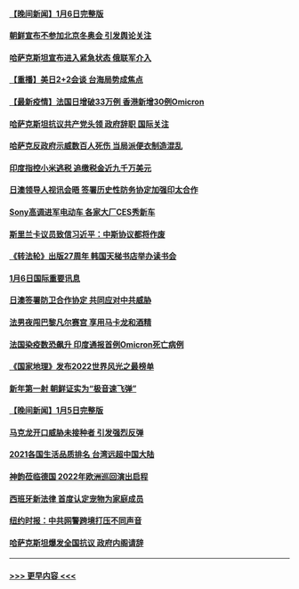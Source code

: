 #### [【晚间新闻】1月6日完整版](../pages/prog202/a103314884.md?t=01071150) 
#### [朝鲜宣布不参加北京冬奥会 引发舆论关注](../pages/prog202/a103314851.md?t=01071150) 
#### [哈萨克斯坦宣布进入紧急状态 俄联军介入](../pages/prog202/a103314704.md?t=01071150) 
#### [【重播】美日2+2会谈 台海局势成焦点](../pages/prog202/a103314719.md?t=01071150) 
#### [【最新疫情】法国日增破33万例 香港新增30例Omicron](../pages/prog202/a103314445.md?t=01071150) 
#### [哈萨克斯坦抗议共产党头领 政府辞职 国际关注](../pages/prog202/a103314547.md?t=01071150) 
#### [哈萨克反政府示威数百人死伤 当局派便衣制造混乱](../pages/prog202/a103314476.md?t=01071150) 
#### [印度指控小米逃税 追缴税金近九千万美元](../pages/prog202/a103314403.md?t=01071150) 
#### [日澳领导人视讯会晤 签署历史性防务协定加强印太合作](../pages/prog202/a103314381.md?t=01071150) 
#### [Sony高调进军电动车 各家大厂CES秀新车](../pages/prog202/a103314388.md?t=01071150) 
#### [斯里兰卡议员致信习近平：中斯协议都将作废](../pages/prog202/a103314233.md?t=01071150) 
#### [《转法轮》出版27周年 韩国天梯书店举办读书会](../pages/prog202/a103314198.md?t=01071150) 
#### [1月6日国际重要讯息](../pages/prog202/a103314189.md?t=01071150) 
#### [日澳签署防卫合作协定 共同应对中共威胁](../pages/prog202/a103314176.md?t=01071150) 
#### [法男夜闯巴黎凡尔赛宫 享用马卡龙和酒精](../pages/prog202/a103314098.md?t=01071150) 
#### [法国染疫数恐飙升 印度通报首例Omicron死亡病例](../pages/prog202/a103314063.md?t=01071150) 
#### [《国家地理》发布2022世界风光之最榜单](../pages/prog202/a103314010.md?t=01071150) 
#### [新年第一射 朝鲜证实为“极音速飞弹”](../pages/prog202/a103313954.md?t=01071150) 
#### [【晚间新闻】1月5日完整版](../pages/prog202/a103313934.md?t=01071150) 
#### [马克龙开口威胁未接种者 引发强烈反弹](../pages/prog202/a103313608.md?t=01071150) 
#### [2021各国生活品质排名 台湾远超中国大陆](../pages/prog202/a103313690.md?t=01071150) 
#### [神韵莅临德国 2022年欧洲巡回演出启程](../pages/prog202/a103313748.md?t=01071150) 
#### [西班牙新法律 首度认定宠物为家庭成员](../pages/prog202/a103313704.md?t=01071150) 
#### [纽约时报：中共网警跨境打压不同声音](../pages/prog202/a103313721.md?t=01071150) 
#### [哈萨克斯坦爆发全国抗议 政府内阁请辞](../pages/prog202/a103313370.md?t=01071150) 

----
#### [ >>> 更早内容 <<< ](../indexes/prog202-earlier.md)

